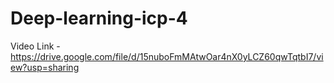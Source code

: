 # Deep-learning-icp-4

Video Link - https://drive.google.com/file/d/15nuboFmMAtwOar4nX0yLCZ60qwTqtbI7/view?usp=sharing
